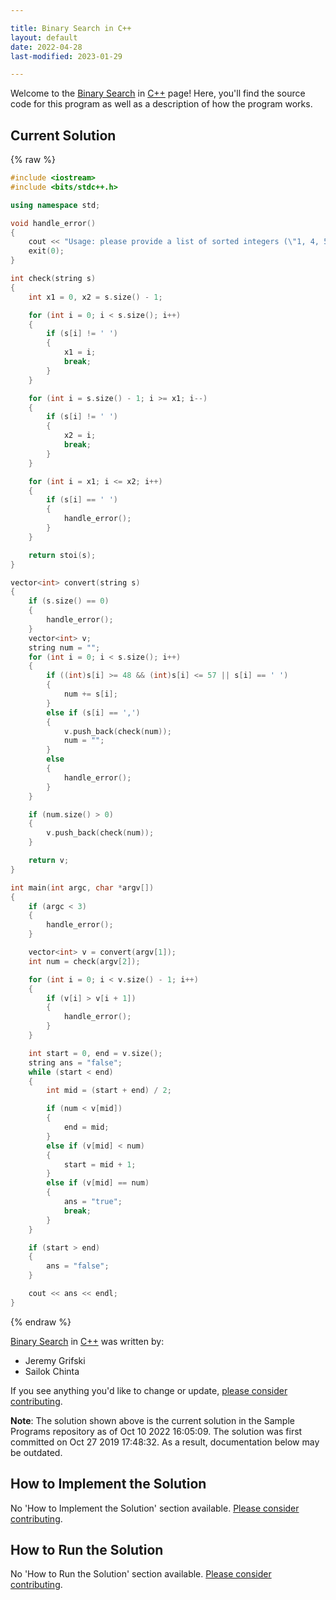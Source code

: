 ```yaml
---

title: Binary Search in C++
layout: default
date: 2022-04-28
last-modified: 2023-01-29

---
```


Welcome to the [Binary Search](https://sampleprograms.io/projects/binary-search) in [C++](https://sampleprograms.io/languages/c-plus-plus) page! Here, you'll find the source code for this program as well as a description of how the program works.

## Current Solution

{% raw %}

```c++
#include <iostream>
#include <bits/stdc++.h>

using namespace std;

void handle_error()
{
    cout << "Usage: please provide a list of sorted integers (\"1, 4, 5, 11, 12\") and the integer to find (\"11\")" << endl;
    exit(0);
}

int check(string s)
{
    int x1 = 0, x2 = s.size() - 1;

    for (int i = 0; i < s.size(); i++)
    {
        if (s[i] != ' ')
        {
            x1 = i;
            break;
        }
    }

    for (int i = s.size() - 1; i >= x1; i--)
    {
        if (s[i] != ' ')
        {
            x2 = i;
            break;
        }
    }

    for (int i = x1; i <= x2; i++)
    {
        if (s[i] == ' ')
        {
            handle_error();
        }
    }

    return stoi(s);
}

vector<int> convert(string s)
{
    if (s.size() == 0)
    {
        handle_error();
    }
    vector<int> v;
    string num = "";
    for (int i = 0; i < s.size(); i++)
    {
        if ((int)s[i] >= 48 && (int)s[i] <= 57 || s[i] == ' ')
        {
            num += s[i];
        }
        else if (s[i] == ',')
        {
            v.push_back(check(num));
            num = "";
        }
        else
        {
            handle_error();
        }
    }

    if (num.size() > 0)
    {
        v.push_back(check(num));
    }

    return v;
}

int main(int argc, char *argv[])
{
    if (argc < 3)
    {
        handle_error();
    }

    vector<int> v = convert(argv[1]);
    int num = check(argv[2]);

    for (int i = 0; i < v.size() - 1; i++)
    {
        if (v[i] > v[i + 1])
        {
            handle_error();
        }
    }

    int start = 0, end = v.size();
    string ans = "false";
    while (start < end)
    {
        int mid = (start + end) / 2;

        if (num < v[mid])
        {
            end = mid;
        }
        else if (v[mid] < num)
        {
            start = mid + 1;
        }
        else if (v[mid] == num)
        {
            ans = "true";
            break;
        }
    }

    if (start > end)
    {
        ans = "false";
    }

    cout << ans << endl;
}
```

{% endraw %}

[Binary Search](https://sampleprograms.io/projects/binary-search) in [C++](https://sampleprograms.io/languages/c-plus-plus) was written by:

- Jeremy Grifski
- Sailok Chinta

If you see anything you'd like to change or update, [please consider contributing](https://github.com/TheRenegadeCoder/sample-programs).

**Note**: The solution shown above is the current solution in the Sample Programs repository as of Oct 10 2022 16:05:09. The solution was first committed on Oct 27 2019 17:48:32. As a result, documentation below may be outdated.

## How to Implement the Solution

No 'How to Implement the Solution' section available. [Please consider contributing](https://github.com/TheRenegadeCoder/sample-programs-website).

## How to Run the Solution

No 'How to Run the Solution' section available. [Please consider contributing](https://github.com/TheRenegadeCoder/sample-programs-website).